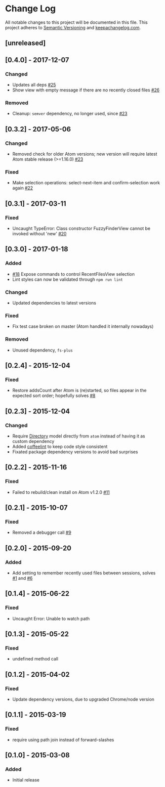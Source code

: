 # Change Log
All notable changes to this project will be documented in this file.
This project adheres to [Semantic Versioning](http://semver.org/) and [keepachangelog.com](http://keepachangelog.com/).

## [unreleased]

## [0.4.0] - 2017-12-07
### Changed
- Updates all deps [#25](https://github.com/viddo/recent-files-fuzzy-finder/pull/25)
- Show view with empty message if there are no recently closed files [#26](https://github.com/viddo/recent-files-fuzzy-finder/pull/26)

### Removed
- Cleanup: `semver` dependency, no longer used, since [#23](https://github.com/viddo/recent-files-fuzzy-finder/pull/23)


## [0.3.2] - 2017-05-06
### Changed
- Removed check for older Atom versions; new version will require latest Atom stable release (>=1.16.0) [#23](https://github.com/viddo/recent-files-fuzzy-finder/pull/23)

### Fixed
- Make selection operations: select-next-item and confirm-selection work again [#22](https://github.com/viddo/recent-files-fuzzy-finder/pull/22)


## [0.3.1] - 2017-03-11
### Fixed
- Uncaught TypeError: Class constructor FuzzyFinderView cannot be invoked without 'new' [#20](https://github.com/viddo/recent-files-fuzzy-finder/pull/20)


## [0.3.0] - 2017-01-18
### Added
- [#18](https://github.com/viddo/recent-files-fuzzy-finder/pull/18) Expose commands to control RecentFilesView selection
- Lint styles can now be validated through `npm run lint`

### Changed
- Updated dependencies to latest versions

### Fixed
- Fix test case broken on master (Atom handled it internally nowadays)

### Removed
- Unused dependency, `fs-plus`


## [0.2.4] - 2015-12-04
### Fixed
- Restore addsCount after Atom is (re)started, so files appear in the expected sort order; hopefully solves [#8](https://github.com/viddo/recent-files-fuzzy-finder/pull/8)


## [0.2.3] - 2015-12-04
### Changed
- Require [Directory](https://atom.io/docs/api/v1.2.4/Directory) model directly from `atom` instead of having it as custom dependency
- Added [coffeelint](http://www.coffeelint.org/) to keep code style consistent
- Fixated package dependency versions to avoid bad surprises


## [0.2.2] - 2015-11-16
### Fixed
- Failed to rebuild/clean install on Atom v1.2.0 [#11](https://github.com/viddo/recent-files-fuzzy-finder/pull/11)


## [0.2.1] - 2015-10-07
### Fixed
- Removed a debugger call [#9](https://github.com/viddo/recent-files-fuzzy-finder/pull/9)


## [0.2.0] - 2015-09-20
### Added
- Add setting to remember recently used files between sessions, solves [#1](https://github.com/viddo/recent-files-fuzzy-finder/pull/1) and [#6](https://github.com/viddo/recent-files-fuzzy-finder/pull/6)


## [0.1.4] - 2015-06-22
### Fixed
- Uncaught Error: Unable to watch path


## [0.1.3] - 2015-05-22
### Fixed
- undefined method call


## [0.1.2] - 2015-04-02
### Fixed
- Update dependency versions, due to upgraded Chrome/node version


## [0.1.1] - 2015-03-19
### Fixed
- require using path join instead of forward-slashes


## [0.1.0] - 2015-03-08
### Added
- Initial release
